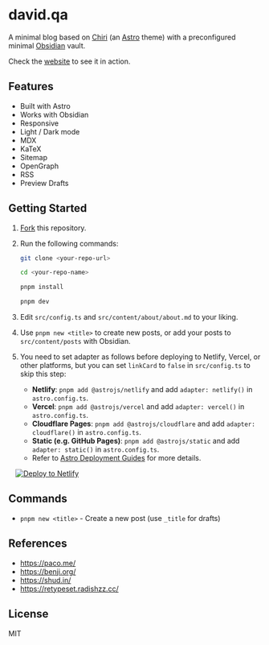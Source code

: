 # david.qa

A minimal blog based on [Chiri](https://github.com/the3ash/astro-chiri) (an [Astro](https://astro.build) theme) with a preconfigured minimal [Obsidian](https://obsidian.md) vault.

Check the [website](https://david.qa/) to see it in action.

## Features

- Built with Astro
- Works with Obsidian
- Responsive
- Light / Dark mode
- MDX
- KaTeX
- Sitemap
- OpenGraph
- RSS
- Preview Drafts

## Getting Started

1. [Fork](https://github.com/davidvkimball/david.qa/fork) this repository.

2. Run the following commands:

   ```bash
   git clone <your-repo-url>

   cd <your-repo-name>

   pnpm install

   pnpm dev
   ```

3. Edit `src/config.ts` and `src/content/about/about.md` to your liking.

4. Use `pnpm new <title>` to create new posts, or add your posts to `src/content/posts` with Obsidian.

5. You need to set adapter as follows before deploying to Netlify, Vercel, or other platforms, but you can set `linkCard` to `false` in `src/config.ts` to skip this step:
   - **Netlify**: `pnpm add @astrojs/netlify` and add `adapter: netlify()` in `astro.config.ts`.
   - **Vercel**: `pnpm add @astrojs/vercel` and add `adapter: vercel()` in `astro.config.ts`.
   - **Cloudflare Pages**: `pnpm add @astrojs/cloudflare` and add `adapter: cloudflare()` in `astro.config.ts`.
   - **Static (e.g. GitHub Pages)**: `pnpm add @astrojs/static` and add `adapter: static()` in `astro.config.ts`.
   - Refer to [Astro Deployment Guides](https://docs.astro.build/en/guides/deploy/) for more details.

&emsp;[![Deploy to Netlify](https://www.netlify.com/img/deploy/button.svg)](https://app.netlify.com/start/deploy?repository=https://github.com/davidvkimball/david.qa)

## Commands

- `pnpm new <title>` - Create a new post (use `_title` for drafts)

## References

- https://paco.me/
- https://benji.org/
- https://shud.in/
- https://retypeset.radishzz.cc/

## License

MIT
